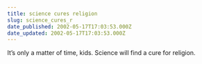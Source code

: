 ```yaml
---
title: science cures religion
slug: science_cures_r
date_published: 2002-05-17T17:03:53.000Z
date_updated: 2002-05-17T17:03:53.000Z
---
```


It’s only a matter of time, kids. Science will find a cure for religion.
